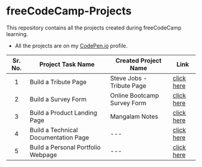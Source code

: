 # freeCodeCamp-Projects
This repository contains all the projects created during freeCodeCamp learning.

- All the projects are on my [CodePen.io](https://codepen.io/nikhilghate) profile.


 | Sr. No. | Project Task Name | Created Project Name | Link |
 | :---: | --- | --- | --- | 
 | 1 | Build a Tribute Page | Steve Jobs - Tribute Page | [click here](https://codepen.io/nikhilghate/full/dyXpxvx) | 
 | 2 | Build a Survey Form | Online Bootcamp Survey Form | [click here](https://codepen.io/nikhilghate/full/yLJVxvv) | 
 | 3 | Build a Product Landing Page | Mangalam Notes | [click here](https://codepen.io/nikhilghate/full/OJXvqNw) | 
 | 4 | Build a Technical Documentation Page | --- | [click here]() |
 | 5 | Build a Personal Portfolio Webpage | --- | [click here]() |



  
